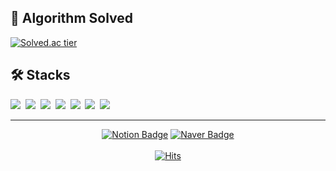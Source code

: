 <h2 align="left"> 🚩 Algorithm Solved </h2>

[![Solved.ac tier](http://mazassumnida.wtf/api/v2/generate_badge?boj=rlawngks9809)](https://solved.ac/rlawngks9809)

<h2 align="left"> 🛠️ Stacks </h2>

<img src="https://img.shields.io/badge/Android-3DDC84?style=for-the-badge&logo=Android&logoColor=white">&nbsp;
<img src="https://img.shields.io/badge/Jetpack-3DDC84?style=for-the-badge&logo=Android&logoColor=white">&nbsp;
<img src="https://img.shields.io/badge/MVVM-3DDC84?style=for-the-badge&logo=Android&logoColor=white">&nbsp;
<img src="https://img.shields.io/badge/Hilt-3DDC84?style=for-the-badge&logo=Android&logoColor=white">&nbsp;
<img src="https://img.shields.io/badge/Kotlin-7F52FF?style=for-the-badge&logo=Kotlin&logoColor=white">&nbsp;
<img src="https://img.shields.io/badge/Coroutine-7F52FF?style=for-the-badge&logo=Kotlin&logoColor=white">&nbsp;
<img src="https://img.shields.io/badge/Glide-FFCA28?style=for-the-badge">

---

<div align="center">
  
  [![Notion Badge](https://img.shields.io/badge/-Notion-000000?logo=notion&logoColor=white&link=https://scientific-knot-ba1.notion.site/af1f5954260f481faa142dcda2ac74a4?pvs=4)](https://scientific-knot-ba1.notion.site/af1f5954260f481faa142dcda2ac74a4?pvs=4)
  [![Naver Badge](https://img.shields.io/badge/Mail-00c73c?style=flat-square&logo=Naver&logoColor=white&link=mailto:rlawngks9809@naver.com)](mailto:rlawngks9809@naver.com)
  <br><br>
  [![Hits](https://hits.seeyoufarm.com/api/count/incr/badge.svg?url=https%3A%2F%2Fgithub.com%2Fjuhan2103%2Fhit-counter&title=Today/Total&edge_flat=false)](https://hits.seeyoufarm.com)                                         
</div>
